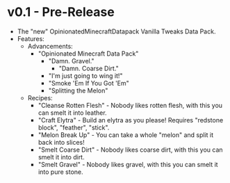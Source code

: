 # v0.1 - Pre-Release

- The "new" OpinionatedMinecraftDatapack Vanilla Tweaks Data Pack.
- Features:
  - Advancements:
    - "Opinionated Minecraft Data Pack"
      - "Damn. Gravel."
        - "Damn. Coarse Dirt."
      - "I'm just going to wing it!"
      - "Smoke 'Em If You Got 'Em"
      - "Splitting the Melon"
  - Recipes:
    - "Cleanse Rotten Flesh" - Nobody likes rotten flesh, with this you can smelt it into leather.
    - "Craft Elytra" - Build an elytra as you please! Requires "redstone block", "feather", "stick".
    - "Melon Break Up" - You can take a whole "melon" and split it back into slices!
    - "Smelt Coarse Dirt" - Nobody likes coarse dirt, with this you can smelt it into dirt.
    - "Smelt Gravel" - Nobody likes gravel, with this you can smelt it into pure stone.

